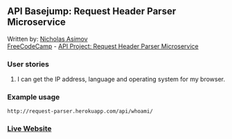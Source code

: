 ## API Basejump: Request Header Parser Microservice

Written by: [Nicholas Asimov](https://www.freecodecamp.com/nicholasasimov)  
[FreeCodeCamp](https://www.freecodecamp.com) - [API Project: Request Header Parser Microservice](https://www.freecodecamp.com/challenges/request-header-parser-microservice)

### User stories
1. I can get the IP address, language and operating system for my browser.

### Example usage
```
http://request-parser.herokuapp.com/api/whoami/
```

### [Live Website](http://request-parser.herokuapp.com/)
